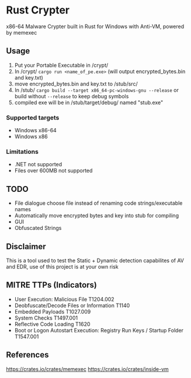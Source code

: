# Rust Crypter
x86-64 Malware Crypter built in Rust for Windows with Anti-VM, powered by memexec

## Usage
1. Put your Portable Executable in /crypt/ 
2. In /crypt/ `cargo run <name_of_pe.exe>` 
(will output encrypted_bytes.bin and key.txt)
3. move encrypted_bytes.bin and key.txt to /stub/src/
4. In /stub/ `cargo build --target x86_64-pc-windows-gnu --release` or build without `--release` to keep debug symbols
5. compiled exe will be in /stub/target/debug/ named "stub.exe"

### Supported targets
- Windows x86-64
- Windows x86

### Limitations
- .NET not supported
- Files over 600MB not supported

## TODO
- File dialogue choose file instead of renaming code strings/executable names
- Automatically move encrypted bytes and key into stub for compiling
- GUI
- Obfuscated Strings

## Disclaimer
This is a tool used to test the Static + Dynamic detection capabilites of AV and EDR, use of this project is at your own risk

## MITRE TTPs (Indicators)
- User Execution: Malicious File T1204.002
- Deobfuscate/Decode Files or Information T1140
- Embedded Payloads T1027.009
- System Checks T1497.001
- Reflective Code Loading T1620
- Boot or Logon Autostart Execution: Registry Run Keys / Startup Folder T1547.001

## References
https://crates.io/crates/memexec
https://crates.io/crates/inside-vm
